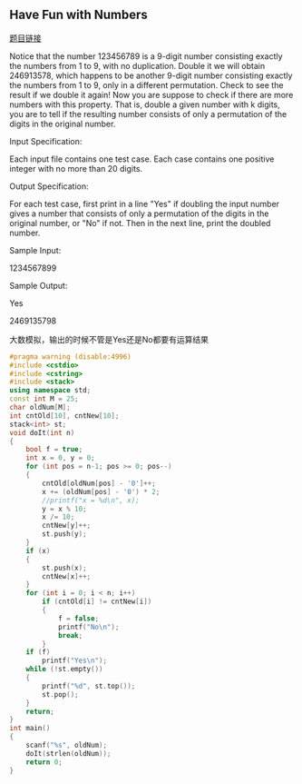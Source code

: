 ## Have Fun with Numbers

[题目链接](https://www.patest.cn/contests/pat-a-practise/1023)

Notice that the number 123456789 is a 9-digit number consisting exactly the numbers from 1 to 9, with no duplication. Double it we will obtain 246913578, which happens to be another 9-digit number consisting exactly the numbers from 1 to 9, only in a different permutation. Check to see the result if we double it again!
Now you are suppose to check if there are more numbers with this property. That is, double a given number with k digits, you are to tell if the resulting number consists of only a permutation of the digits in the original number.

Input Specification:

Each input file contains one test case. Each case contains one positive integer with no more than 20 digits.

Output Specification:

For each test case, first print in a line "Yes" if doubling the input number gives a number that consists of only a permutation of the digits in the original number, or "No" if not. Then in the next line, print the doubled number.

Sample Input:

1234567899

Sample Output:

Yes

2469135798


大数模拟，输出的时候不管是Yes还是No都要有运算结果
```cpp
#pragma warning (disable:4996)
#include <cstdio>
#include <cstring>
#include <stack>
using namespace std;
const int M = 25;
char oldNum[M];
int cntOld[10], cntNew[10];
stack<int> st;
void doIt(int n)
{
	bool f = true;
	int x = 0, y = 0;
	for (int pos = n-1; pos >= 0; pos--)
	{
		cntOld[oldNum[pos] - '0']++;
		x += (oldNum[pos] - '0') * 2;
		//printf("x = %d\n", x);
		y = x % 10;
		x /= 10;
		cntNew[y]++;
		st.push(y);
	}
	if (x)
	{
		st.push(x);
		cntNew[x]++;
	}
	for (int i = 0; i < n; i++)
		if (cntOld[i] != cntNew[i])
		{
			f = false;
			printf("No\n");
			break;
		}
	if (f)
		printf("Yes\n");
	while (!st.empty())
	{
		printf("%d", st.top());
		st.pop();
	}
	return;
}
int main()
{
	scanf("%s", oldNum);
	doIt(strlen(oldNum));
	return 0;
}
```
